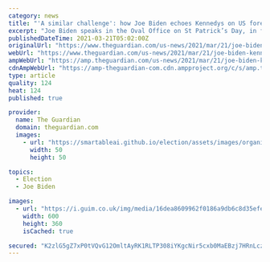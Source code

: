 ```yaml
---
category: news
title: "'A similar challenge': how Joe Biden echoes Kennedys on US foreign policy"
excerpt: "Joe Biden speaks in the Oval Office on St Patrick’s Day, in front of a bust of Robert F Kennedy. Photograph: Andrew Harnik/AP The president does not just share Irish roots with John, Robert and Ted Kennedy – he also wants to lead America in the world ..."
publishedDateTime: 2021-03-21T05:02:00Z
originalUrl: "https://www.theguardian.com/us-news/2021/mar/21/joe-biden-kennedys-us-foreign-policy"
webUrl: "https://www.theguardian.com/us-news/2021/mar/21/joe-biden-kennedys-us-foreign-policy"
ampWebUrl: "https://amp.theguardian.com/us-news/2021/mar/21/joe-biden-kennedys-us-foreign-policy"
cdnAmpWebUrl: "https://amp-theguardian-com.cdn.ampproject.org/c/s/amp.theguardian.com/us-news/2021/mar/21/joe-biden-kennedys-us-foreign-policy"
type: article
quality: 124
heat: 124
published: true

provider:
  name: The Guardian
  domain: theguardian.com
  images:
    - url: "https://smartableai.github.io/election/assets/images/organizations/theguardian.com-50x50.jpg"
      width: 50
      height: 50

topics:
  - Election
  - Joe Biden

images:
  - url: "https://i.guim.co.uk/img/media/16dea8609962f0186a9db6c8d35efea754730878/0_299_5817_3490/master/5817.jpg?width=300&quality=45&auto=format&fit=max&dpr=2&s=790dd3de48215f864941cfb30fa6e8ec"
    width: 600
    height: 360
    isCached: true

secured: "K2zlG5gZ7xP0tVQvG12OmltAyRK1RLTP308iYKgcNir5cxb0MaEBzj7HRnLczp6SdtqIz8Lk2kDh6Dx0O3qqzZ9PUT1o4xIDUs1X5+PYjs7q3d03j5DTmTK7zGztnkwzeStU0OSF7lB08iQDwP5mq+dAHHPws72vcgOCb9c23GmO/PkB3XkB2rWStZTz1eCUZQHa6wYvLOhZbLDvkcCm3OOjYdIX7eYMWFF5SQstSfHzTqr46qUyHvelhNkiuK8OtweYtG3Ea59J2gS0WpDQ4nUOcyDxbcICPh4lEsMXFMsyjPa5mQZ8QBEpcLbz0SxbT0APBW1RDb0xyikyo03m2F92mAG3Gw8YW1lF2/NEFAQ=;kIbkquGQoqTneZG22CXHoA=="
---
```


